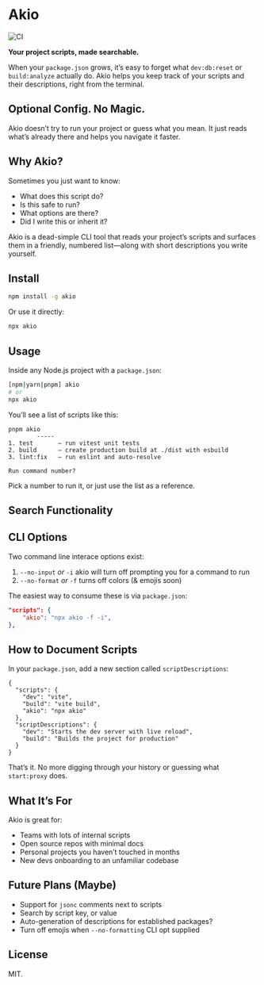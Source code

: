# Akio

![CI](https://github.com/okizame/akio/actions/workflows/ci.yml/badge.svg)

**Your project scripts, made searchable.**

When your `package.json` grows, it’s easy to forget what `dev:db:reset` or `build:analyze` actually do.
Akio helps you keep track of your scripts and their descriptions, right from the terminal.

## Optional Config. No Magic.

Akio doesn’t try to run your project or guess what you mean.
It just reads what’s already there and helps you navigate it faster.

## Why Akio?

Sometimes you just want to know:

* What does this script do?
* Is this safe to run?
* What options are there?
* Did I write this or inherit it?

Akio is a dead-simple CLI tool that reads your project’s scripts and surfaces them in a friendly, numbered list—along with short descriptions you write yourself.

## Install

```bash
npm install -g akio
```

Or use it directly:

```bash
npx akio
```

## Usage
Inside any Node.js project with a `package.json`:

```bash
[npm|yarn|pnpm] akio
# or
npx akio
```

You’ll see a list of scripts like this:
```
pnpm akio
        -----
1. test       — run vitest unit tests
2. build      — create production build at ./dist with esbuild
3. lint:fix   — run eslint and auto-resolve

Run command number? 
```

Pick a number to run it, or just use the list as a reference.

## Search Functionality
## CLI Options
Two command line interace options exist:
1. `--no-input` _or_ `-i` akio will turn off prompting you for a command to run
2. `--no-format` _or_ `-f` turns off colors (& emojis soon)

The easiest way to consume these is via `package.json`:
```json
"scripts": {
    "akio": "npx akio -f -i",
},
```

## How to Document Scripts

In your `package.json`, add a new section called `scriptDescriptions`:

```jsonc
{
  "scripts": {
    "dev": "vite",
    "build": "vite build",
    "akio": "npx akio"
  },
  "scriptDescriptions": {
    "dev": "Starts the dev server with live reload",
    "build": "Builds the project for production"
  }
}
```

That’s it. No more digging through your history or guessing what `start:proxy` does.

## What It’s For

Akio is great for:

* Teams with lots of internal scripts
* Open source repos with minimal docs
* Personal projects you haven’t touched in months
* New devs onboarding to an unfamiliar codebase

## Future Plans (Maybe)

* Support for `jsonc` comments next to scripts
* Search by script key, or value
* Auto-generation of descriptions for established packages?
* Turn off emojis when `--no-formatting` CLI opt supplied

## License

MIT.
